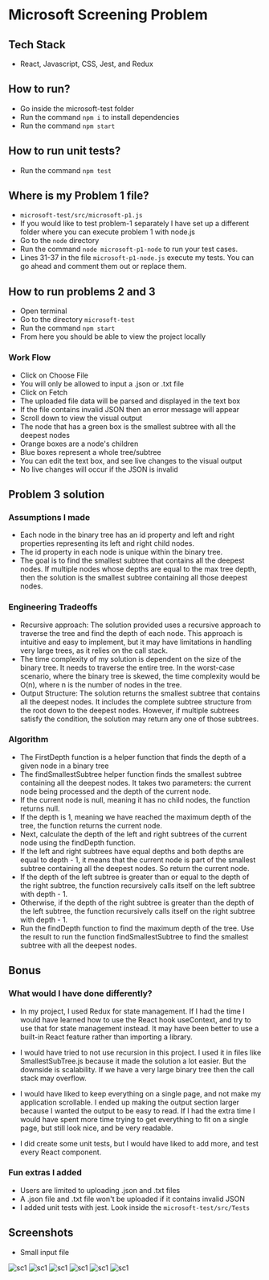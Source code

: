 # Microsoft Screening Problem

## Tech Stack
- React, Javascript, CSS, Jest, and Redux

## How to run?
- Go inside the microsoft-test folder
- Run the command `npm i` to install dependencies
- Run the command `npm start`

## How to run unit tests?
- Run the command `npm test`

## Where is my Problem 1 file?
- `microsoft-test/src/microsoft-p1.js`
- If you would like to test problem-1 separately I have set up a different folder where you can execute problem 1 with node.js
- Go to the `node` directory
- Run the command `node microsoft-p1-node` to run your test cases.
- Lines 31-37 in the file `microsoft-p1-node.js` execute my tests. You can go ahead and comment them out or replace them.

## How to run problems 2 and 3
- Open terminal
- Go to the directory `microsoft-test`
- Run the command `npm start`
- From here you should be able to view the project locally

### Work Flow
- Click on Choose File
- You will only be allowed to input a .json or .txt file
- Click on Fetch
- The uploaded file data will be parsed and displayed in the text box
- If the file contains invalid JSON then an error message will appear
- Scroll down to view the visual output
- The node that has a green box is the smallest subtree with all the deepest nodes
- Orange boxes are a node's children
- Blue boxes represent a whole tree/subtree
- You can edit the text box, and see live changes to the visual output
- No live changes will occur if the JSON is invalid

## Problem 3 solution

### Assumptions I made
- Each node in the binary tree has an id property and left and right properties representing
its left and right child nodes.
- The id property in each node is unique within the binary tree.
- The goal is to find the smallest subtree that contains all the deepest nodes. If multiple nodes whose depths are equal to the max tree depth, then the solution is the smallest subtree containing all those deepest nodes.

### Engineering Tradeoffs
- Recursive approach: The solution provided uses a recursive approach to traverse the tree and find the depth of each node. This approach is intuitive and easy to implement, but it may have limitations in handling very large trees, as it relies on the call stack.
- The time complexity of my solution is dependent on the size of the binary tree. It needs to traverse the entire tree. In the worst-case scenario, where the binary tree is skewed, the time complexity would be O(n), where n is the number of nodes in the tree.
- Output Structure: The solution returns the smallest subtree that contains all the deepest nodes. It includes the complete subtree structure from the root down to the deepest nodes. However, if multiple subtrees satisfy the condition, the solution may return any one of those subtrees.

### Algorithm
- The FirstDepth function is a helper function that finds the depth of a given node in a binary tree
- The findSmallestSubtree helper function finds the smallest subtree containing all the deepest nodes. It takes two parameters: the current node being processed and the depth of the current node. 
- If the current node is null, meaning it has no child nodes, the function returns null.
- If the depth is 1, meaning we have reached the maximum depth of the tree, the function returns the current node.
- Next, calculate the depth of the left and right subtrees of the current node using the findDepth function.
- If the left and right subtrees have equal depths and both depths are equal to depth - 1, it means that the current node is part of the smallest subtree containing all the deepest nodes. So return the current node.
- If the depth of the left subtree is greater than or equal to the depth of the right subtree, the function recursively calls itself on the left subtree with depth - 1.
- Otherwise, if the depth of the right subtree is greater than the depth of the left subtree, the function recursively calls itself on the right subtree with depth - 1.
- Run the findDepth function to find the maximum depth of the tree. Use the result to run the function findSmallestSubtree to find the smallest subtree with all the deepest nodes.

## Bonus

 ### What would I have done differently?
 - In my project, I used Redux for state management. If I had the time I would have learned how to use the React hook useContext, and try to use that for state management instead. It may have been better to use a built-in React feature rather than importing a library.

 - I would have tried to not use recursion in this project. I used it in files like SmallestSubTree.js because it made the solution a lot easier. But the downside is scalability. If we have a very large binary tree then the call stack may overflow.

- I would have liked to keep everything on a single page, and not make my application scrollable. I ended up making the output section larger because I wanted the output to be easy to read. If I had the extra time I would have spent more time trying to get everything to fit on a single page, but still look nice, and be very readable.

- I did create some unit tests, but I would have liked to add more, and test every React component.

### Fun extras I added
- Users are limited to uploading .json and .txt files
- A .json file and .txt file won't be uploaded if it contains invalid JSON
- I added unit tests with jest. Look inside the `microsoft-test/src/Tests`

## Screenshots

- Small input file

![sc1](./images/sc1.png)
![sc1](./images/sc2.png)
![sc1](./images/sc3.png)
![sc1](./images/sc4.png)
![sc1](./images/sc5.png)
![sc1](./images/sc6.png)